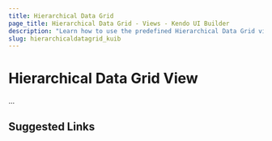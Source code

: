 ```yaml
---
title: Hierarchical Data Grid
page_title: Hierarchical Data Grid - Views - Kendo UI Builder
description: "Learn how to use the predefined Hierarchical Data Grid view which is provided by the Kendo UI Builder tool for creating and managing Angular and AngularJS-based web applications."
slug: hierarchicaldatagrid_kuib
---
```


# Hierarchical Data Grid View

...

## Suggested Links

